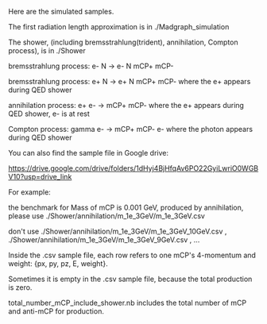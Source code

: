 Here are the simulated samples.

The first radiation length approximation is in ./Madgraph_simulation

The shower, (including bremsstrahlung(trident), annihilation, Compton process), is in ./Shower

bremsstrahlung process: e- N -> e- N mCP+ mCP-

bremsstrahlung process: e+ N -> e+ N mCP+ mCP- where the e+ appears during QED shower

annihilation process: e+ e- -> mCP+ mCP- where the e+ appears during QED shower, e- is at rest

Compton process: gamma e- -> mCP+ mCP- e- where the photon appears during QED shower

You can also find the sample file in Google drive:

https://drive.google.com/drive/folders/1dHyj4BjHfqAv6PO22GyiLwriO0WGBV10?usp=drive_link

For example:

the benchmark for Mass of mCP is 0.001 GeV, produced by annihilation, please use ./Shower/annihilation/m_1e_3GeV/m_1e_3GeV.csv

don't use ./Shower/annihilation/m_1e_3GeV/m_1e_3GeV_10GeV.csv , ./Shower/annihilation/m_1e_3GeV/m_1e_3GeV_9GeV.csv , ...

Inside the .csv sample file, each row refers to one mCP's 4-momentum and weight: {px, py, pz, E, weight}.

Sometimes it is empty in the .csv sample file, because the total production is zero.

total_number_mCP_include_shower.nb includes the total number of mCP and anti-mCP for production.

